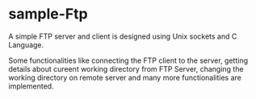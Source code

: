 # sample-Ftp

A simple FTP server and client is designed using Unix sockets and C Language.

Some functionalities like connecting the FTP client to the server, getting details about cureent working directory from FTP Server, changing the working directory on remote server and many more functionalities are implemented.
